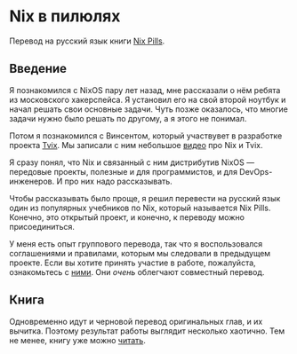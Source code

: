 # Nix в пилюлях

Перевод на русский язык книги [Nix Pills](https://github.com/NixOS/nix-pills).

## Введение

Я познакомился с NixOS пару лет назад, мне рассказали о нём ребята из московского хакерспейса.
Я установил его на свой второй ноутбук и начал решать свои основные задачи.
Чуть позже оказалось, что многие задачи нужно было решать по другому, а я этого не понимал.

Потом я познакомился с Винсентом, который участвувет в разработке проекта [Tvix](https://tvix.dev/).
Мы записали с ним небольшое [видео](https://www.youtube.com/live/0Lhahzs-Wos?si=bHZibvQT9sk316au) про Nix и Tvix.

Я сразу понял, что Nix и связанный с ним дистрибутив NixOS — передовые проекты, полезные и для программистов, и для DevOps-инженеров.
И про них надо рассказывать.

Чтобы рассказывать было проще, я решил перевести на русский язык один из популярных учебников по Nix, который называется Nix Pills.
Конечно, это открытый проект, и конечно, к переводу можно присоединиться.

У меня есть опыт группового перевода, так что я воспользовался соглашениями и правилами, которым мы следовали в предыдущем проекте.
Если вы хотите принять участие в работе, пожалуйста, ознакомьтесь с [ними](CONTRIBUTING.md).
Они *очень* облегчают совместный перевод.

## Книга

Одновременно идут и черновой перевод оригинальных глав, и их вычитка.
Поэтому результат работы выглядит несколько хаотично.
Тем не менее, книгу уже можно [читать](https://nix-pills-ru.github.io/).
